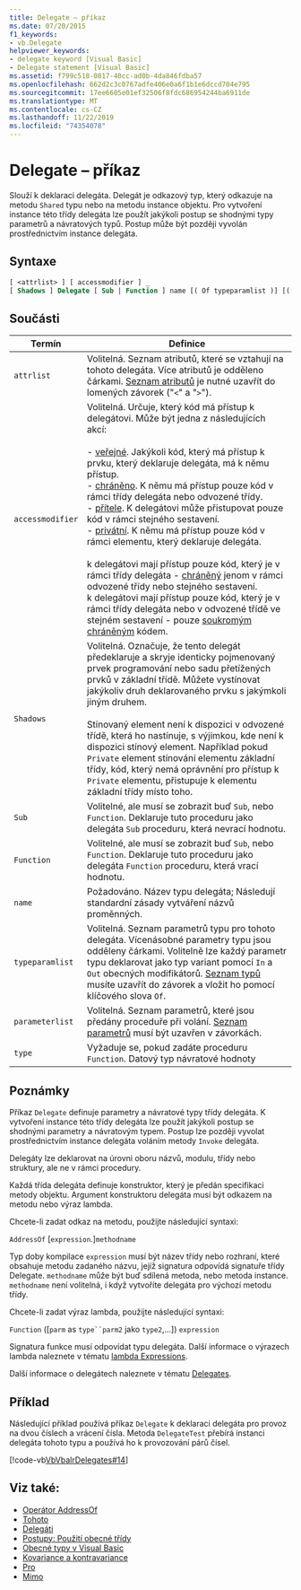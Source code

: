 ```yaml
---
title: Delegate – příkaz
ms.date: 07/20/2015
f1_keywords:
- vb.Delegate
helpviewer_keywords:
- delegate keyword [Visual Basic]
- Delegate statement [Visual Basic]
ms.assetid: f799c518-0817-40cc-ad0b-4da846fdba57
ms.openlocfilehash: 662d2c3c0767adfe406e0a6f1b1e6dccd704e795
ms.sourcegitcommit: 17ee6605e01ef32506f8fdc686954244ba6911de
ms.translationtype: MT
ms.contentlocale: cs-CZ
ms.lasthandoff: 11/22/2019
ms.locfileid: "74354078"
---
```

# <a name="delegate-statement"></a>Delegate – příkaz
Slouží k deklaraci delegáta. Delegát je odkazový typ, který odkazuje na metodu `Shared` typu nebo na metodu instance objektu. Pro vytvoření instance této třídy delegáta lze použít jakýkoli postup se shodnými typy parametrů a návratových typů. Postup může být později vyvolán prostřednictvím instance delegáta.  
  
## <a name="syntax"></a>Syntaxe  
  
```vb  
[ <attrlist> ] [ accessmodifier ] _  
[ Shadows ] Delegate [ Sub | Function ] name [( Of typeparamlist )] [([ parameterlist ])] [ As type ]  
```  
  
## <a name="parts"></a>Součásti  
  
|Termín|Definice|  
|---|---|  
|`attrlist`|Volitelná. Seznam atributů, které se vztahují na tohoto delegáta. Více atributů je odděleno čárkami. [Seznam atributů](../../../visual-basic/language-reference/statements/attribute-list.md) je nutné uzavřít do lomených závorek ("`<`" a "`>`").|  
|`accessmodifier`|Volitelná. Určuje, který kód má přístup k delegátovi. Může být jedna z následujících akcí:<br /><br /> - [veřejné](../../../visual-basic/language-reference/modifiers/public.md). Jakýkoli kód, který má přístup k prvku, který deklaruje delegáta, má k němu přístup.<br />-   [chráněno](../../../visual-basic/language-reference/modifiers/protected.md). K němu má přístup pouze kód v rámci třídy delegáta nebo odvozené třídy.<br />-   [přítele](../../../visual-basic/language-reference/modifiers/friend.md). K delegátovi může přistupovat pouze kód v rámci stejného sestavení.<br />- [privátní](../../../visual-basic/language-reference/modifiers/private.md). K němu má přístup pouze kód v rámci elementu, který deklaruje delegáta.<br /><br /> k delegátovi mají přístup pouze kód, který je v rámci třídy delegáta - [chráněný](../../language-reference/modifiers/protected-friend.md) jenom v rámci odvozené třídy nebo stejného sestavení. <br />k delegátovi mají přístup pouze kód, který je v rámci třídy delegáta nebo v odvozené třídě ve stejném sestavení - pouze [soukromým chráněným](../../language-reference/modifiers/private-protected.md) kódem. |  
|`Shadows`|Volitelná. Označuje, že tento delegát předeklaruje a skryje identicky pojmenovaný prvek programování nebo sadu přetížených prvků v základní třídě. Můžete vystínovat jakýkoliv druh deklarovaného prvku s jakýmkoli jiným druhem.<br /><br /> Stínovaný element není k dispozici v odvozené třídě, která ho nastínuje, s výjimkou, kde není k dispozici stínový element. Například pokud `Private` element stínování elementu základní třídy, kód, který nemá oprávnění pro přístup k `Private` elementu, přistupuje k elementu základní třídy místo toho.|  
|`Sub`|Volitelné, ale musí se zobrazit buď `Sub`, nebo `Function`. Deklaruje tuto proceduru jako delegáta `Sub` proceduru, která nevrací hodnotu.|  
|`Function`|Volitelné, ale musí se zobrazit buď `Sub`, nebo `Function`. Deklaruje tuto proceduru jako delegáta `Function` proceduru, která vrací hodnotu.|  
|`name`|Požadováno. Název typu delegáta; Následují standardní zásady vytváření názvů proměnných.|  
|`typeparamlist`|Volitelná. Seznam parametrů typu pro tohoto delegáta. Vícenásobné parametry typu jsou odděleny čárkami. Volitelně lze každý parametr typu deklarovat jako typ variant pomocí `In` a `Out` obecných modifikátorů. [Seznam typů](../../../visual-basic/language-reference/statements/type-list.md) musíte uzavřít do závorek a vložit ho pomocí klíčového slova `Of`.|  
|`parameterlist`|Volitelná. Seznam parametrů, které jsou předány proceduře při volání. [Seznam parametrů](../../../visual-basic/language-reference/statements/parameter-list.md) musí být uzavřen v závorkách.|  
|`type`|Vyžaduje se, pokud zadáte proceduru `Function`. Datový typ návratové hodnoty|  
  
## <a name="remarks"></a>Poznámky  
 Příkaz `Delegate` definuje parametry a návratové typy třídy delegáta. K vytvoření instance této třídy delegáta lze použít jakýkoli postup se shodnými parametry a návratovým typem. Postup lze později vyvolat prostřednictvím instance delegáta voláním metody `Invoke` delegáta.  
  
 Delegáty lze deklarovat na úrovni oboru názvů, modulu, třídy nebo struktury, ale ne v rámci procedury.  
  
 Každá třída delegáta definuje konstruktor, který je předán specifikaci metody objektu. Argument konstruktoru delegáta musí být odkazem na metodu nebo výraz lambda.  
  
 Chcete-li zadat odkaz na metodu, použijte následující syntaxi:  
  
 `AddressOf` [`expression`.]`methodname`  
  
 Typ doby kompilace `expression` musí být název třídy nebo rozhraní, které obsahuje metodu zadaného názvu, jejíž signatura odpovídá signatuře třídy Delegate. `methodname` může být buď sdílená metoda, nebo metoda instance. `methodname` není volitelná, i když vytvoříte delegáta pro výchozí metodu třídy.  
  
 Chcete-li zadat výraz lambda, použijte následující syntaxi:  
  
 `Function` ([`parm` as `type``parm2` jako `type2`,...]) `expression`  
  
 Signatura funkce musí odpovídat typu delegáta. Další informace o výrazech lambda naleznete v tématu [lambda Expressions](../../../visual-basic/programming-guide/language-features/procedures/lambda-expressions.md).  
  
 Další informace o delegátech naleznete v tématu [Delegates](../../../visual-basic/programming-guide/language-features/delegates/index.md).  
  
## <a name="example"></a>Příklad  
 Následující příklad používá příkaz `Delegate` k deklaraci delegáta pro provoz na dvou číslech a vrácení čísla. Metoda `DelegateTest` přebírá instanci delegáta tohoto typu a používá ho k provozování párů čísel.  
  
 [!code-vb[VbVbalrDelegates#14](~/samples/snippets/visualbasic/VS_Snippets_VBCSharp/VbVbalrDelegates/VB/Class1.vb#14)]  
  
## <a name="see-also"></a>Viz také:

- [Operátor AddressOf](../../../visual-basic/language-reference/operators/addressof-operator.md)
- [Tohoto](../../../visual-basic/language-reference/statements/of-clause.md)
- [Delegáti](../../../visual-basic/programming-guide/language-features/delegates/index.md)
- [Postupy: Použití obecné třídy](../../../visual-basic/programming-guide/language-features/data-types/how-to-use-a-generic-class.md)
- [Obecné typy v Visual Basic](../../../visual-basic/programming-guide/language-features/data-types/generic-types.md)
- [Kovariance a kontravariance](../../programming-guide/concepts/covariance-contravariance/index.md)
- [Pro](../../../visual-basic/language-reference/modifiers/in-generic-modifier.md)
- [Mimo](../../../visual-basic/language-reference/modifiers/out-generic-modifier.md)

